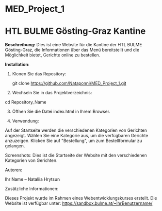 # MED_Project_1
# HTL BULME Gösting-Graz Kantine

**Beschreibung:**
Dies ist eine Website für die Kantine der HTL BULME Gösting-Graz, die Informationen über das Menü bereitstellt und die Möglichkeit bietet, Gerichte online zu bestellen.

**Installation:**
1. Klonen Sie das Repository:

   git clone https://github.com/Nataponni/MED_Project_1.git
   
2. Wechseln Sie in das Projektverzeichnis:
   
  cd Repository_Name
  
3. Öffnen Sie die Datei index.html in Ihrem Browser.
   
4. Verwendung:

Auf der Startseite werden die verschiedenen Kategorien von Gerichten angezeigt.
Wählen Sie eine Kategorie aus, um die verfügbaren Gerichte anzuzeigen.
Klicken Sie auf "Bestellung", um zum Bestellformular zu gelangen.

Screenshots:
Dies ist die Startseite der Website mit den verschiedenen Kategorien von Gerichten.

Autoren:

Ihr Name – Nataliia Hrytsun

Zusätzliche Informationen:

Dieses Projekt wurde im Rahmen eines Webentwicklungskurses erstellt.
Die Website ist verfügbar unter: https://sandbox.bulme.at/~IhrBenutzername/
